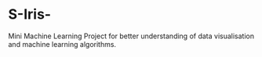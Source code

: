 # S-Iris-
Mini Machine Learning Project for better understanding of data visualisation and machine learning algorithms.
